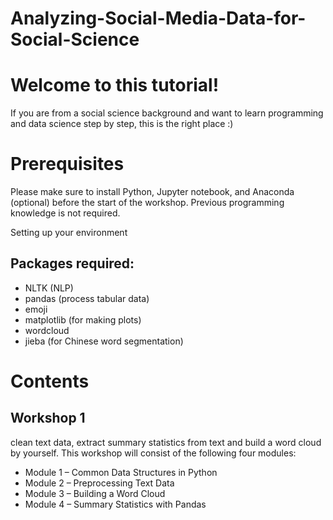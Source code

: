 # Analyzing-Social-Media-Data-for-Social-Science


# Welcome to this tutorial!
If you are from a social science background and want to learn programming and data science step by step, this is the right place :)


# Prerequisites
Please make sure to install Python, Jupyter notebook, and Anaconda (optional) before the start of the workshop. Previous programming knowledge is not required.

Setting up your environment
## Packages required:
* NLTK (NLP)
* pandas (process tabular data)
* emoji
* matplotlib (for making plots)
* wordcloud
* jieba (for Chinese word segmentation)


# Contents
## Workshop 1
clean text data, extract summary statistics from text and build a word cloud by yourself. This workshop will consist of the following four modules:
* Module 1 – Common Data Structures in Python
* Module 2 – Preprocessing Text Data
* Module 3 – Building a Word Cloud
* Module 4 – Summary Statistics with Pandas
